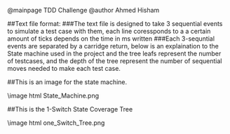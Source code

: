 @mainpage TDD Challenge
@author Ahmed Hisham

##Text file format:
###The text file is designed to take 3 sequential events to simulate a test case with them, each line coressponds to a a certain amount of ticks depends on the time in ms written
###Each 3-sequntial events are separated by a carridge return, below is an explaination to the State machine used in the project and the tree leafs represent the number of testcases, and the depth of the tree represent the number of sequential moves needed to make each test case.

##This is an image for the state machine.

\image html State_Machine.png

##This is the 1-Switch State Coverage Tree

\image html one_Switch_Tree.png
